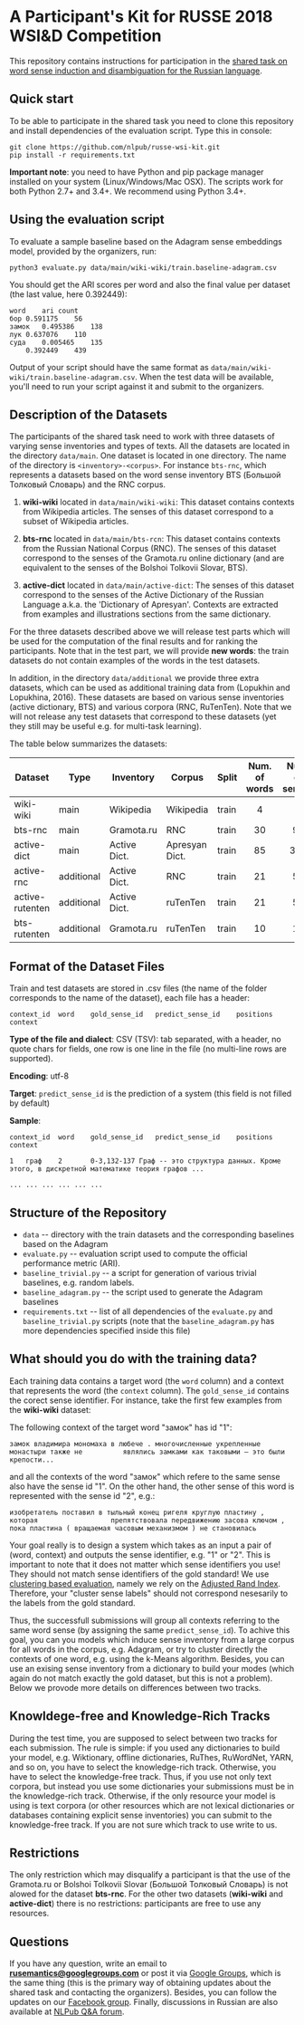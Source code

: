 # A Participant's Kit for RUSSE 2018 WSI&amp;D Competition

This repository contains instructions for participation in the [shared task on word sense induction and disambiguation for the Russian language](http://russe.nlpub.org/2018/wsi). 

Quick start
-------------

To be able to participate in the shared task you need to clone this repository and install dependencies of the evaluation script. Type this in console:

```
git clone https://github.com/nlpub/russe-wsi-kit.git
pip install -r requirements.txt
```

**Important note**: you need to have Python and pip package manager installed on your system (Linux/Windows/Mac OSX). The scripts work for both Python 2.7+ and 3.4+. We recommend using Python 3.4+.


Using the evaluation script
--------------------------

To evaluate a sample baseline based on the Adagram sense embeddings model, provided by the organizers, run:
```
python3 evaluate.py data/main/wiki-wiki/train.baseline-adagram.csv
```

You should get the ARI scores per word and also the final value per dataset (the last value, here 0.392449):

```
word    ari count
бор 0.591175    56
замок   0.495386    138
лук 0.637076    110
суда    0.005465    135
    0.392449    439
```

Output of your script should have the same format as ```data/main/wiki-wiki/train.baseline-adagram.csv```. When the test data will be available, you'll need to run your script against it and submit to the organizers.


Description of the Datasets
--------

The participants of the shared task need to work with three datasets of varying sense inventories and types of texts. All the datasets are located in the directory ```data/main```. One dataset is located in one directory. The name of the directory is ```<inventory>-<corpus>```. For instance ```bts-rnc```, which represents a datasets based on the word sense inventory BTS (Большой Толковый Словарь) and the RNC corpus.

1. **wiki-wiki** located in ```data/main/wiki-wiki```: This dataset contains contexts from Wikipedia articles. The senses of this dataset correspond to a subset of Wikipedia articles.

2. **bts-rnc** located in ```data/main/bts-rcn```: 
This dataset contains contexts from the Russian National Corpus (RNC). The senses of this dataset correspond to the senses of the Gramota.ru online dictionary (and are equivalent to the senses of the Bolshoi Tolkovii Slovar, BTS).

3. **active-dict** located in ```data/main/active-dict```: The senses of this dataset correspond to the senses of the Active Dictionary of the Russian Language a.k.a. the 'Dictionary of Apresyan'. Contexts are extracted from examples and illustrations sections from the same dictionary.


For the three datasets described above we will release test parts which will be used for the computation of the final results and for ranking the participants. Note that in the test part, we will provide **new words**: the train datasets do not contain examples of the words in the test datasets.

In addition, in the directory ```data/additional``` we provide three extra datasets, which can be used as additional training data from (Lopukhin and Lopukhina, 2016). These datasets are based on various sense inventories (active dictionary, BTS) and various corpora (RNC, RuTenTen). Note that we will not release any test datasets that correspond to these datasets (yet they still may be useful e.g. for multi-task learning).  

The table below summarizes the datasets:

|Dataset|Type|Inventory|Corpus|Split|Num. of words|Num. of senses|Num. of contexts|
|-----|-----|---------|-----|------|:---------:|:----------:|:----------:|
|wiki-wiki|main|Wikipedia|Wikipedia|train|4|8|439
|bts-rnc|main|Gramota.ru|RNC|train|30|96|3491
|active-dict|main|Active Dict.|Apresyan Dict.|train|85|312|2073
|active-rnc|additional|Active Dict.|RNC|train|21|54|1662
|active-rutenten|additional|Active Dict.|ruTenTen|train|21|54|3052
|bts-rutenten|additional|Gramota.ru|ruTenTen|train|10|13|562

Format of the Dataset Files
----------

Train and test datasets are stored in .csv files (the name of the folder corresponds to the name of the dataset), each file has a header:

```
context_id	word	gold_sense_id	predict_sense_id	positions	context
```

**Type of the file and dialect**: CSV (TSV): tab separated,  with a header, no quote chars for fields, one row is one line in the file (no multi-line rows are supported). 

**Encoding**: utf-8

**Target**: ```predict_sense_id``` is the prediction of a system (this field is not filled by default)

**Sample**:

```
context_id	word	gold_sense_id	predict_sense_id	positions	context

1	граф	2		0-3,132-137	Граф -- это структура данных. Кроме этого, в дискретной математике теория графов ...

...	...	...	...	...	...
```

Structure of the Repository
---------------------------

- ```data``` -- directory with the train datasets and the corresponding baselines based on the Adagram
- ```evaluate.py``` -- evaluation script used to compute the official performance metric (ARI).
- ```baseline_trivial.py``` -- a script for generation of various trivial baselines, e.g. random labels.
- ```baseline_adagram.py``` -- the script used to generate the Adagram baselines
- ```requirements.txt``` -- list of all dependencies of the ```evaluate.py``` and ```baseline_trivial.py``` scripts (note that the ```baseline_adagram.py``` has more dependencies specified inside this file)

What should you do with the training data?
-------------------

Each training data contains a target word (the ```word``` column) and a context that represents the word (the ```context``` column). The ```gold_sense_id``` contains the corect sense identifier. For instance, take the first few examples from the **wiki-wiki** dataset:

The following context of the target word "замок" has id "1": 

```замок владимира мономаха в любече . многочисленные укрепленные монастыри также не          являлись замками как таковыми — это были крепости...```

and all the contexts of the word "замок" which refere to the same sense also have the sense id "1". On the other hand, the other sense of this word is represented with the sense id "2", e.g.: 

```
изобретатель поставил в тыльный конец ригеля круглую пластину , которая                  препятствовала передвижению засова ключом , пока пластина ( вращаемая часовым механизмом ) не становилась
```

Your goal really is to design a system which takes as an input a pair of (word, context) and outputs the sense identifier, e.g. "1" or "2". This is important to note that it does not matter which sense identifiers you use! They should not match sense identifiers of the gold standard! We use [clustering based evaluation](https://nlp.stanford.edu/IR-book/html/htmledition/evaluation-of-clustering-1.html), namely we rely on the [Adjusted Rand Index](http://scikit-learn.org/stable/modules/generated/sklearn.metrics.adjusted_rand_score.html). Therefore, your "cluster sense labels" should not correspond nesesarily to the labels from the gold standard. 

Thus, the successfull submissions will group all contexts referring to the same word sense (by assigning the same ```predict_sense_id```). To achive this goal, you can you models which induce sense inventory from a large corpus for all words in the corpus, e.g. Adagram, or try to cluster directly the contexts of one word, e.g. using the k-Means algorithm. Besides, you can use an exising sense inventory from a dictionary to build your modes (which again do not match exactly the gold dataset, but this is not a problem).  
Below we provode more details on differences between two tracks. 

Knowldege-free and Knowledge-Rich Tracks
----------------------------------------

During the test time, you are supposed to select between two tracks for each submission. The rule is simple: if you used any dictionaries to build your model, e.g. Wiktionary, offline dictionaries, RuThes, RuWordNet, YARN, and so on, you have to select the knowledge-rich track. Otherwise, you have to select the knowledge-free track. Thus, if you use not only text corpora, but instead you use some dictionaries your submissions must be in the knowledge-rich track. Otherwise, if the only resource your model is using is text corpora (or other resources which are not lexical dictionaries or databases containing explicit sense inventories) you can submit to the knowledge-free track. If you are not sure which track to use write to us. 

Restrictions
-----------

The only restriction which may disqualify a participant is that the use of the Gramota.ru or Bolshoi Tolkovii Slovar (Большой Толковый Словарь) is not alowed for the dataset **bts-rnc**. For the other two datasets (**wiki-wiki** and **active-dict**) there is no restrictions: participants are free to use any resources. 

Questions
---------

If you have any question, write an email to **rusemantics@googlegroups.com** or post it via [Google Groups](https://groups.google.com/forum/?fromgroups#!forum/rusemantics), which is the same thing (this is the primary way of obtaining updates about the shared task and contacting the organizers). Besides, you can follow the updates on our [Facebook group](https://www.facebook.com/rusemantics). Finally, discussions in Russian are also available at [NLPub Q&A forum](https://qa.nlpub.ru/c/russe).


